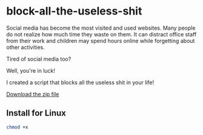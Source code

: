 # block-all-the-useless-shit

Social media has become the most visited and used websites. Many people do not realize how much time they waste on them. It can distract office staff from their work and children may spend hours online while forgetting about other activities.

Tired of social media too?

Well, you're in luck!

I created a script that blocks all the useless shit in your life!

[Download the zip file](https://github.com/GianGonzaga29/block-all-the-useless-shit/archive/master.zip)

## Install for Linux

```bash
chmod +x
```
